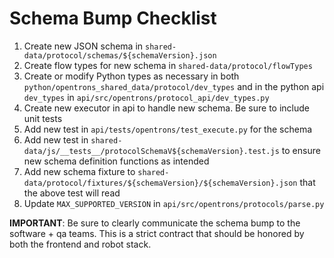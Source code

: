 # Schema Bump Checklist

1. Create new JSON schema in `shared-data/protocol/schemas/${schemaVersion}.json`
2. Create flow types for new schema in `shared-data/protocol/flowTypes`
3. Create or modify Python types as necessary in both `python/opentrons_shared_data/protocol/dev_types` and in the python api `dev_types` in `api/src/opentrons/protocol_api/dev_types.py`
4. Create new executor in api to handle new schema. Be sure to include unit tests
5. Add new test in `api/tests/opentrons/test_execute.py` for the schema
6. Add new test in `shared-data/js/__tests__/protocolSchemaV${schemaVersion}.test.js` to ensure new schema definition functions as intended
7. Add new schema fixture to `shared-data/protocol/fixtures/${schemaVersion}/${schemaVersion}.json` that the above test will read
8. Update `MAX_SUPPORTED_VERSION` in `api/src/opentrons/protocols/parse.py`

**IMPORTANT**: Be sure to clearly communicate the schema bump to the software + qa teams. This is a strict contract that should be honored by both the frontend and robot stack.
